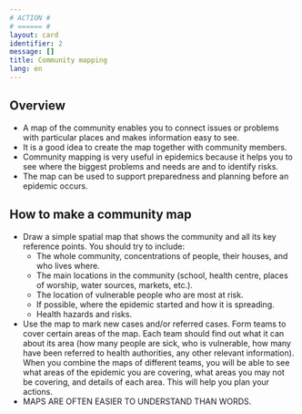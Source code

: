 ```yaml
---
# ACTION #
# ====== #
layout: card
identifier: 2
message: []
title: Community mapping
lang: en
---
```


## Overview

- A map of the community enables you to connect issues or problems with particular places and makes information easy to see.
- It is a good idea to create the map together with community members.
- Community mapping is very useful in epidemics because it helps you to see where the biggest problems and needs are and to identify risks.
- The map can be used to support preparedness and planning before an epidemic occurs.

## How to make a community map

- Draw a simple spatial map that shows the community and all its key reference points. You should try to include:
  - The whole community, concentrations of people, their houses, and who lives where.
  - The main locations in the community (school, health centre, places of worship, water sources, markets, etc.).
  - The location of vulnerable people who are most at risk.
  - If possible, where the epidemic started and how it is spreading.
  - Health hazards and risks.
- Use the map to mark new cases and/or referred cases. Form teams to cover certain areas of the map. Each team should find out what it can about its area (how many people are sick, who is vulnerable, how many have been referred to health authorities, any other relevant information). When you combine the maps of different teams, you will be able to see what areas of the epidemic you are covering, what areas you may not be covering, and details of each area. This will help you plan your actions.
- MAPS ARE OFTEN EASIER TO UNDERSTAND THAN WORDS.
